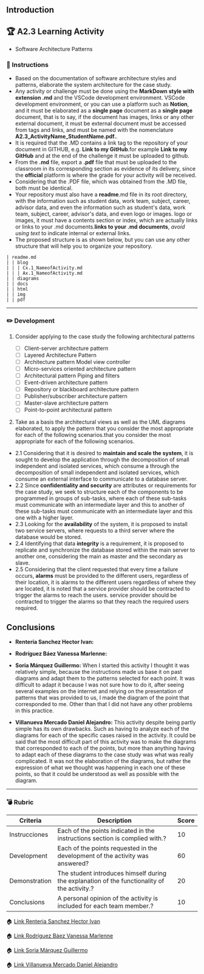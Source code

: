 ## Introduction

## :trophy: A2.3 Learning Activity

- Software Architecture Patterns

### :blue_book: Instructions

- Based on the documentation of software architecture styles and patterns, elaborate the system architecture for the case study. 
- Any activity or challenge must be done using the **MarkDown style with extension .md** and the VSCode development environment. VSCode development environment, or you can use a platform such as **Notion**, and it must be elaborated as a **single page** document as a **single page** document, that is to say, if the document has images, links or any other external document, it must be external document must be accessed from tags and links, and must be named with the nomenclature **A2.3_ActivityName_StudentName.pdf.**.
- It is required that the .MD contains a link tag to the repository of your document in GITHUB, e.g. **Link to my GitHub**.for example **Link to my GitHub** and at the end of the challenge it must be uploaded to github.
- From the **.md** file, export a **.pdf** file that must be uploaded to the classroom in its corresponding section as evidence of its delivery, since the **official** platform is where the grade for your activity will be received. 
- Considering that the .PDF file, which was obtained from the .MD file, both must be identical.
- Your repository must also have a **readme**.md file in its root directory, with the information such as student data, work team, subject, career, advisor data, and even the information such as student's data, work team, subject, career, advisor's data, and even logo or images. logo or images, it must have a contents section or index, which are actually links or links to your .md documents.**links to your .md documents**, _avoid using text_ to indicate internal or external links.
- The proposed structure is as shown below, but you can use any other structure that will help you to organize your repository. 

```
| readme.md
| | blog
| | | Cx.1_NameofActivity.md
| | | Ax.1_NameofActivity.md
| | diagrams
| | docs
| | html
| | img
| | pdf    
```
___

### :pencil2: Development

1. Consider applying to the case study the following architectural patterns
   
   - [ ] Client-server architecture pattern
   - [ ] Layered Architecture Pattern
   - [ ] Architecture pattern Model view controller
   - [ ] Micro-services oriented architecture pattern
   - [ ] Architectural pattern Piping and filters
   - [ ] Event-driven architecture pattern
   - [ ] Repository or blackboard architecture pattern
   - [ ] Publisher/subscriber architecture pattern
   - [ ] Master-slave architecture pattern
   - [ ] Point-to-point architectural pattern

2. Take as a basis the architectural views as well as the UML diagrams elaborated, to apply the pattern that you consider the most appropriate for each of the following scenarios.that you consider the most appropriate for each of the following scenarios.
- 2.1 Considering that it is desired to **maintain and scale the system**, it is sought to develop the application through the decomposition of small independent and isolated services, which consume a through the decomposition of small independent and isolated services, which consume an external interface to communicate to a database server. 
- 2.2 Since **confidentiality and security** are attributes or requirements for the case study, we seek to structure each of the components to be programmed in groups of sub-tasks, where each of these sub-tasks must communicate with an intermediate layer and this to another of these sub-tasks must communicate with an intermediate layer and this one with a higher layer.
- 2.3 Looking for the **availability** of the system, it is proposed to install two service servers, where requests to a third server where the database would be stored.
- 2.4 Identifying that data **integrity** is a requirement, it is proposed to replicate and synchronize the database stored within the main server to another one, considering the main as master and the secondary as slave. 
- 2.5 Considering that the client requested that every time a failure occurs, **alarms** must be provided to the different users, regardless of their location, it is alarms to the different users regardless of where they are located, it is noted that a service provider should be contracted to trigger the alarms to reach the users. service provider should be contracted to trigger the alarms so that they reach the required users required.

## Conclusions 

*  **Renteria Sanchez Hector Ivan:** 

*  **Rodríguez Báez Vanessa Marlenne:** 

*  **Soria Márquez Guillermo:** When I started this activity I thought it was relatively simple, because the instructions made us base it on past diagrams and adapt them to the patterns selected for each point. It was difficult to adapt it because I was not sure how to do it, after seeing several examples on the internet and relying on the presentation of patterns that was provided to us, I made the diagram of the point that corresponded to me.  Other than that I did not have any other problems in this practice. 


*  **Villanueva Mercado Daniel Alejandro:** This activity despite being partly simple has its own drawbacks. Such as having to analyze each of the diagrams for each of the specific cases raised in the activity. It could be said that the most difficult part of this activity was to make the diagrams that corresponded to each of the points, but more than anything having to adapt each of these diagrams to the case study was what was really complicated. It was not the elaboration of the diagrams, but rather the expression of what we thought was happening in each one of these points, so that it could be understood as well as possible with the diagram.
___   
### :bomb: Rubric

| Criteria     | Description                                                                                  | Score |
| ------------- | -------------------------------------------------------------------------------------------- | ------- |
| Instrucciones |Each of the points indicated in the instructions section is complied with.?            | 10      |  | 5 |
| Development    | Each of the points requested in the development of the activity was answered?     | 60      |
| Demonstration  | The student introduces himself during the explanation of the functionality of the activity.?            | 20      |
| Conclusions  | A personal opinion of the activity is included for each team member.? | 10      |

:house: [Link Renteria Sanchez Hector Ivan](https://github.com/IvanRenteria/Analisis-Avanzado-de-Software)

:house: [Link Rodríguez Báez Vanessa Marlenne](https://github.com/vanessamRodriguez/Analisis-Avanzado-de-Software)

:house: [Link Soria Márquez Guillermo](https://github.com/GuillermoSoria97/Analisis_Avanzado_de_Software)

:house: [Link Villanueva Mercado Daniel Alejandro](https://github.com/Dany305/Analisis-Avanzado-de-Software)